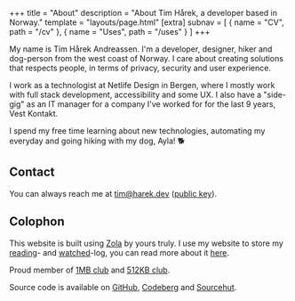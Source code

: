 +++
title = "About"
description = "About Tim Hårek, a developer based in Norway."
template = "layouts/page.html"
[extra]
subnav = [
  { name = "CV", path = "/cv" },
  { name = "Uses", path = "/uses" }
]
+++

My name is Tim Hårek Andreassen. I'm a developer, designer, hiker and dog-person
from the west coast of Norway. I care about creating solutions that respects
people, in terms of privacy, security and user experience.

I work as a technologist at Netlife Design in Bergen, where I mostly work with
full stack development, accessibility and some UX. I also have a "side-gig" as
an IT manager for a company I've worked for for the last 9 years, Vest Kontakt.

I spend my free time learning about new technologies, automating my everyday and
going hiking with my dog, Ayla! 🐕

## Contact

You can always reach me at
<a href="mailto:tim@harek.dev" rel="me">tim@harek.dev</a> ([public key](/key)).

## Colophon

This website is built using [Zola][zola] by yours truly. I use my website to
store my [reading](/reading)- and [watched](/watched)-log, you can read more
about it [here](/blog/owning-my-own-logs).

Proud member of [1MB club][1mb] and [512KB club][512kb].

Source code is available on [GitHub][github], [Codeberg][codeberg] and
[Sourcehut][srht].

[1984]: https://1984hosting.com
[zola]: https://getzola.org
[1mb]: https://1mb.club
[512kb]: https://512kb.club
[github]: https://github.com/timharek/timharek.no
[srht]: https://git.sr.ht/~timharek/timharek.no
[codeberg]: https://codeberg.org/timharek/timharek.no
